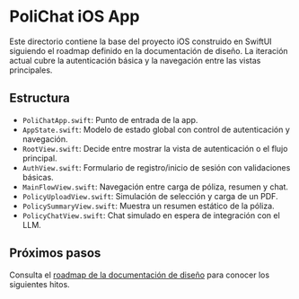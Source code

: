 # PoliChat iOS App

Este directorio contiene la base del proyecto iOS construido en SwiftUI siguiendo el roadmap definido en la documentación de diseño. La iteración actual cubre la autenticación básica y la navegación entre las vistas principales.

## Estructura
- `PoliChatApp.swift`: Punto de entrada de la app.
- `AppState.swift`: Modelo de estado global con control de autenticación y navegación.
- `RootView.swift`: Decide entre mostrar la vista de autenticación o el flujo principal.
- `AuthView.swift`: Formulario de registro/inicio de sesión con validaciones básicas.
- `MainFlowView.swift`: Navegación entre carga de póliza, resumen y chat.
- `PolicyUploadView.swift`: Simulación de selección y carga de un PDF.
- `PolicySummaryView.swift`: Muestra un resumen estático de la póliza.
- `PolicyChatView.swift`: Chat simulado en espera de integración con el LLM.

## Próximos pasos
Consulta el [roadmap de la documentación de diseño](../docs/polichat_app_design.md#roadmap-sugerido) para conocer los siguientes hitos.
